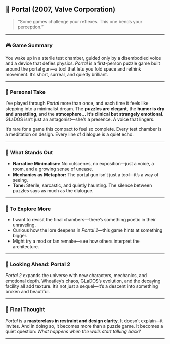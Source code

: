 ## 🧪 Portal (2007, Valve Corporation)

> “Some games challenge your reflexes. This one bends your perception.”

---

### 🎮 Game Summary  
You wake up in a sterile test chamber, guided only by a disembodied voice and a device that defies physics. *Portal* is a first-person puzzle game built around the portal gun—a tool that lets you fold space and rethink movement. It’s short, surreal, and quietly brilliant.

---

### 🧠 Personal Take  
I’ve played through *Portal* more than once, and each time it feels like stepping into a minimalist dream. The **puzzles are elegant**, the **humor is dry and unsettling**, and the **atmosphere... it’s clinical but strangely emotional**. GLaDOS isn’t just an antagonist—she’s a presence. A voice that lingers.

It’s rare for a game this compact to feel so complete. Every test chamber is a meditation on design. Every line of dialogue is a quiet echo.

---

### 🎨 What Stands Out

- **Narrative Minimalism:** No cutscenes, no exposition—just a voice, a room, and a growing sense of unease.  
- **Mechanics as Metaphor:** The portal gun isn’t just a tool—it’s a way of seeing.  
- **Tone:** Sterile, sarcastic, and quietly haunting. The silence between puzzles says as much as the dialogue.

---

### 🧪 To Explore More

- I want to revisit the final chambers—there’s something poetic in their unraveling.  
- Curious how the lore deepens in *Portal 2*—this game hints at something bigger.  
- Might try a mod or fan remake—see how others interpret the architecture.

---

### 🔮 Looking Ahead: Portal 2  
*Portal 2* expands the universe with new characters, mechanics, and emotional depth. Wheatley’s chaos, GLaDOS’s evolution, and the decaying facility all add texture. It’s not just a sequel—it’s a descent into something broken and beautiful.

---

### 🧘 Final Thought  
*Portal* is a **masterclass in restraint and design clarity**. It doesn’t explain—it invites. And in doing so, it becomes more than a puzzle game. It becomes a quiet question: *What happens when the walls start talking back?*

---
